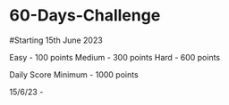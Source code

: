 ﻿# 60-Days-Challenge
 
#Starting 15th June 2023

Easy - 100 points
Medium - 300 points
Hard - 600 points

Daily Score Minimum - 1000 points

15/6/23 -
